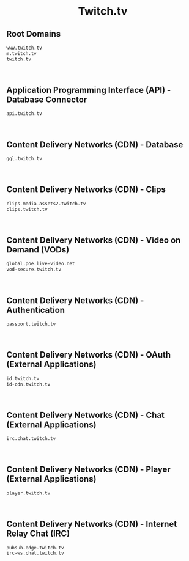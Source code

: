 


<h1 align="center">Twitch.tv</h1>  


## Root Domains


```html
www.twitch.tv
m.twitch.tv
twitch.tv
```  

<br>

## Application Programming Interface (API) - Database Connector


```html
api.twitch.tv
```  

<br>

## Content Delivery Networks (CDN) - Database


```html
gql.twitch.tv
```  

<br>

## Content Delivery Networks (CDN) - Clips


```html
clips-media-assets2.twitch.tv
clips.twitch.tv
```  

<br>

## Content Delivery Networks (CDN) - Video on Demand (VODs)


```html
global.poe.live-video.net
vod-secure.twitch.tv
```  

<br>

## Content Delivery Networks (CDN) - Authentication


```html
passport.twitch.tv
```  

<br>

## Content Delivery Networks (CDN) - OAuth (External Applications)


```html
id.twitch.tv
id-cdn.twitch.tv
```  

<br>

## Content Delivery Networks (CDN) - Chat (External Applications)


```html
irc.chat.twitch.tv
```  

<br>

## Content Delivery Networks (CDN) - Player (External Applications)


```html
player.twitch.tv
```  

<br>

## Content Delivery Networks (CDN) - Internet Relay Chat (IRC)


```html
pubsub-edge.twitch.tv
irc-ws.chat.twitch.tv
```  

<br>
